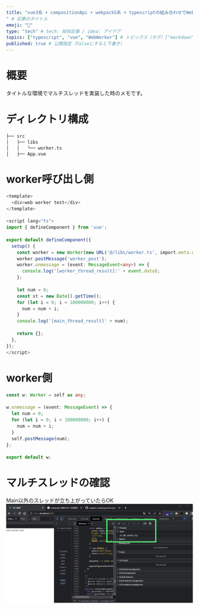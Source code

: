 ```yaml
---
title: "vue3系 + compositionApi + webpack5系 + typescriptの組み合わせでWebWorkerを使う。
" # 記事のタイトル
emoji: "🙆"
type: "tech" # tech: 技術記事 / idea: アイデア
topics: ["typescript", "vue", "WebWorker"] # トピックス（タグ）["markdown", "rust", "aws"]のように指定する
published: true # 公開設定（falseにすると下書き）
---
```


# 概要
タイトルな環境でマルチスレッドを実装した時のメモです。

# ディレクトリ構成
```
├── src
│   ├── libs
│   │   └── worker.ts
│   ├── App.vue
```

# worker呼び出し側
```ts title="App.vue"
<template>
  <div>web worker test</div>
</template>

<script lang="ts">
import { defineComponent } from 'vue';

export default defineComponent({
  setup() {
    const worker = new Worker(new URL('@/libs/worker.ts', import.meta.url));
    worker.postMessage('worker_post');
    worker.onmessage = (event: MessageEvent<any>) => {
      console.log('[worker_thread_result]:' + event.data);
    };

    let num = 0;
    const st = new Date().getTime();
    for (let i = 0; i < 100000000; i++) {
      num = num + i;
    }
    console.log('[main_thread_result]' + num);

    return {};
  },
});
</script>
```

# worker側
```ts title="worker.ts"
const w: Worker = self as any;

w.onmessage = (event: MessageEvent) => {
  let num = 0;
  for (let i = 0; i < 100000000; i++) {
    num = num + i;
  }
  self.postMessage(num);
};

export default w;
```

# マルチスレッドの確認
Main以外のスレッドが立ち上がっていたらOK
![](/images/3.jpg)